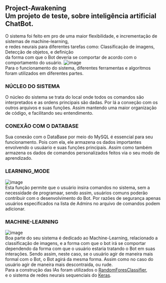 ## Project-Awakening<br>Um projeto de teste, sobre inteligência artificial ChatBot.
O sistema foi feito em pro de uma maior flexibilidade, e incrementação de sistemas de machine-learning,<br>e redes neurais para diferentes tarefas como: Classificação de imagens, Detecção de objetos, e definição<br>da forma com que o Bot deveria se comportar de acordo com o comportamento do usuário.
![image](https://github.com/LuizHenrique404/Project-Awakening/assets/143651783/a3ff14dc-4809-449d-8809-fa2db2e96576)
<br>Para o funcionamento do sistema, diferentes ferramentas e algoritmos foram utilizados em diferentes partes.
### NÚCLEO DO SISTEMA
O núcleo do sistema se trata do local onde todos os comandos são interpretados e as ordens principais são dadas.
Por lá a conxeção com os outros arquivos e suas funções. Assim mantendo uma maior organização de código, e facilitando seu entendimento.
### CONEXÃO COM O DATABASE
Sua conexão com o DataBase por meio do MySQL é essencial para seu funcionamento.
Pois com ela, ele armazena os dados importantes envolvendo o usuáario e suas funções principais.
Assim como também armazena os dados de comandos personalizados feitos via o seu modo de aprendizado.
### LEARNING_MODE
![image](https://github.com/LuizHenrique404/Project-Awakening/assets/143651783/5405a7d0-aa91-4f62-915d-f46aed141bdb)
<br>Esta função permite que o usuário insira comandos no sistema, sem a necessidade de programaar, sendo assim, usuários comuns poderão contribuir com o desenvolvimento do Bot.
Por razões de segurança apenas usuários especificados na lista de Admins no arquivo de comandos podem adicionar.
### MACHINE-LEARNING
![image](https://github.com/LuizHenrique404/Project-Awakening/assets/143651783/724ac2ab-c746-4071-9f06-0722dd7dabed)
<br>Boa parte do seu sistema é dedicado ao Machine-Learning, relacionado a classificação de imagens, e a forma com que o bot irá se comportar dependendo da forma com que o usuário estaria tratando o Bot em suas interações. Sendo assim, neste caso, se o usuário agir de maneira mais formal com o Bot, o Bot agirá da mesma forma. Assim como no caso do usuário agir de maneira mais descontraida, ou rude.
<br>Para a construção das IAs foram utilizados o [RandomForesClassifier](https://scikit-learn.org/stable/modules/generated/sklearn.ensemble.RandomForestClassifier.html),<br>e o sistema de redes neurais sequenciais do [Keras](https://www.tensorflow.org/guide/keras/sequential_model?hl=pt-br).
